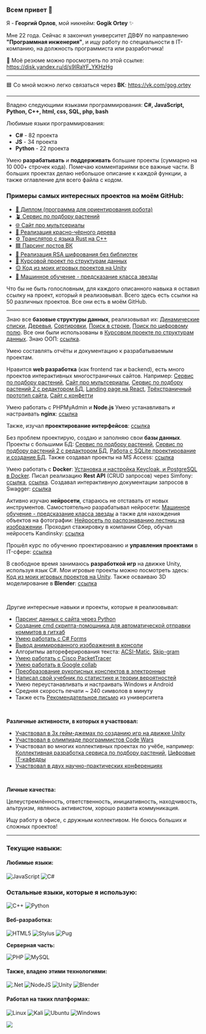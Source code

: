 ### Всем привет 👋

Я - **Георгий Орлов**, мой никнейм: **Gogik Ortey** ✨ 

Мне 22 года. Сейчас я закончил университет ДВФУ по направлению **"Программная инженерия"**, и ищу работу по специальности в IT-компанию, на должность программиста или разработчика!


📑 Моё резюме можно просмотреть по этой ссылке: https://disk.yandex.ru/d/s9IRaYF_YKHzHg

---

🟦 Со мной можно легко связаться через **ВК**: https://vk.com/gog.ortey

---

Владею следующими языками программирования: **C#, JavaScript, Python, С++, html, css, SQL, php, bash**

Любимые языки программирования:

- **C#** - 82 проекта
- **JS** - 34 проекта
- **Python** - 22 проекта

Умею **разрабатывать** и **поддерживать** большие проекты (суммарно на 10 000+ строчек кода). Помечаю комментариями все важные части. В больших проектах делаю небольшое описание к каждой функции, а также оглавление для всего файла с кодом. 

### Примеры самых интересных проектов на моём GitHub:

* [📗 Диплом (программа для ориентирования робота)](https://github.com/GogikOrtey/DiplomProject2024)
* [🪴 Сервис по подбору растений](https://github.com/GogikOrtey/PRIS_Project_Main)
* [🌐 Сайт про мультсериалы](https://github.com/GogikOrtey/MySite_Lab_Web_University_2023)
* [🌳 Реализация красно-чёрного дерева](https://github.com/GogikOrtey/Trees_University_labs)
* [⚙️ Транслятор с языка Rust на C++](https://github.com/GogikOrtey/Translator-from-Rust-to-C-plus-plus)
* [🟦 Парсинг постов ВК](https://github.com/GogikOrtey/Parsing_VK_Posts)
* [🔑 Реализация RSA шифрования без библиотек](https://github.com/GogikOrtey/RSA-Encryption)
* [📑 Курсовой проект по структурам данных](https://github.com/GogikOrtey/Course_work_for_algorithms_University_labs)
* [🟡 Код из моих игровых проектов на Unity](https://github.com/GogikOrtey/UnityScripts)
* [🌌 Машинное обучение - предсказание класса звезды](https://github.com/GogikOrtey/AI_learning_Stars_Prediction)

Что бы не быть голословным, для каждого описанного навыка я оставил ссылку на проект, который я реализовывал. Всего здесь есть ссылки на 50 различных проектов. Все они есть в моём GitHub.

---

Знаю все **базовые структуры данных**, реализовывал их: [Динамические списки](https://github.com/GogikOrtey/Multiple_lists_University_labs), [Деревья](https://github.com/GogikOrtey/Trees_University_labs), [Сортировки](https://github.com/GogikOrtey/Sorting_University_labs), [Поиск в строке](https://github.com/GogikOrtey/Digital_field_search_University_labs), [Поиск по цифровому полю](https://github.com/GogikOrtey/Digital_field_2_search_University_labs). Все они были использованы в [Курсовом проекте по структурам данных](https://github.com/GogikOrtey/Course_work_for_algorithms_University_labs). Знаю ООП: [ссылка](https://github.com/GogikOrtey/OOP_University_Labs).

Умею составлять отчёты и документацию к разрабатываемым проектам.

Нравится **web разработка** (как frontend так и backend), есть много проектов интерактивных многостраничных сайтов. Например: [Сервис по подбору растений](https://github.com/GogikOrtey/PRIS_Project_Main), [Сайт про мультсериалы](https://github.com/GogikOrtey/MySite_Lab_Web_University_2023), [Сервис по подбору растений 2 с редактором БД](https://github.com/GogikOrtey/MITIPS_Progect_02), [Landing page на React](https://github.com/GogikOrtey/React-Site_2023), [Трёхстраничный прототип сайта](https://vk.com/wall-228455915_3), [Сайт с конфетти](https://github.com/GogikOrtey/Confetti_Site)

Умею работать с PHPMyAdmin и **Node.js**
Умею устанавливать и настраивать **nginx**: [ссылка](https://vk.com/wall-228455915_6)

Также, изучал **проектирование интерфейсов**: [ссылка](https://vk.com/wall-228455915_8)

Без проблем проектирую, создаю и заполняю свои **базы данных**. Проекты с большими БД: [Сервис по подбору растений](https://github.com/GogikOrtey/PRIS_Project_Main),  [Сервис по подбору растений 2 с редактором БД](https://github.com/GogikOrtey/MITIPS_Progect_02), [Работа с SQLite проектирование и создание БД](https://github.com/GogikOrtey/CIT-Laba-1). Также создавал проекты на MS Access: [ссылка](https://github.com/GogikOrtey/DB_Conf_University_project)

Умею работать с **Docker**: [Установка и настройка Keycloak, и PostgreSQL в Docker](https://github.com/GogikOrtey/SIT-Laba-3-Keycloak). Писал реализацию **Rest API** (CRUD запросов) через Simfony: [ссылка](https://github.com/GogikOrtey/CIT-Laba-4), [ссылка](https://github.com/GogikOrtey/CIT-Laba-5). Создавал интерактивную документации запросов в Swagger: [ссылка](https://github.com/GogikOrtey/CIT-Laba-6)

Активно изучаю **нейросети**, стараюсь не отставать от новых инструментов. Самостоятельно разрабатывал нейросети: [Машинное обучение - предсказание класса звезды](https://github.com/GogikOrtey/AI_learning_Stars_Prediction) а также для нахождения объектов на фотографии: [Нейросеть по распознаванию лестниц на изображении](https://github.com/GogikOrtey/Stairs_AI_Compliting_2). Проходил стажировку в компании Сбер, обучал нейросеть Kandinsky: [ссылка](https://vk.com/wall-228455915_5)

Прошёл курс по обучению проектированию и **управления проектами** в IT-сфере: [ссылка](https://vk.com/wall-228455915_16)

В свободное время занимаюсь **разработкой игр** на движке Unity, используя язык C#. Мои игровые проекты можно посмотреть здесь: [Код из моих игровых проектов на Unity](https://github.com/GogikOrtey/UnityScripts). Также осваиваю 3D моделирование в **Blender**: [ссылка](https://vk.com/wall-228455915_9)

<br>

Другие интересные навыки и проекты, которые я реализовывал:

* [Парсинг данных с сайта через Python](https://github.com/GogikOrtey/Parsing-Sites)
* [Создание cmd скрипта-помощника для автоматической отправки коммитов в гитхаб](https://github.com/GogikOrtey/Git-Commit)
* [Умею работать c C# Forms](https://github.com/GogikOrtey/Course_work_for_algorithms_University_labs)
* [Вывод анимированного изображения в консоли](https://github.com/GogikOrtey/TextImage_Generation_inConsole)
* Алгоритмы автореферирования текста: [ACSI-Matic](https://github.com/GogikOrtey/Autoreferat-text-ACSI-Matic), [Skip-gram](https://github.com/GogikOrtey/Autoreferat-text-Skip-gram)
* [Умею работать с Cisco PacketTracer](https://github.com/GogikOrtey/Labs_for_Cisco_PacketTracer)
* [Умею работать в Google collab](https://github.com/GogikOrtey/AI_learning_Stars_Prediction)
* [Преобразование рукописных конспектов в электронные](https://github.com/GogikOrtey/Lect_Natural_Lang)
* [Написал свой учебник по статистике и теории вероятностей](https://vk.com/wall-228455915_13)
* Умею переустанавливать и настраивать Windows и Android
* Средняя скорость печати ~ 240 символов в минуту
* Также есть [Рекомендательное письмо](https://disk.yandex.ru/i/eRBxg6uUbBIgpA) из университета

<br>

**Различные активности, в которых я участвовал:**

* [Участвовал в 3х гейм-джемах по созданию игр на движке Unity](https://vk.com/wall-228455915_14)
* [Участвовал в олимпиаде программистов Code Wars](https://github.com/GogikOrtey/CodeWork_Challenge_2022)
* Участвовал во многих коллективных проектах по учёбе, например: [Коллективная разработка сервиса по подбору растений](https://github.com/GogikOrtey/PRIS_Project), [Цифровые IT-кафедры](https://vk.com/wall-228455915_16)
* [Участвовал в двух научно-практических конференциях](https://vk.com/wall-228455915_15)

<br>

**Личные качества:**

Целеустремлённость, ответственность, инициативность, находчивость, альтруизм, являюсь активистом, хорошо развита коммуникация.

Ищу работу в офисе, с дружным коллективом. Не боюсь больших и сложных проектов!

---


### Текущие навыки:

#### Любимые языки:

![JavaScript](https://img.shields.io/badge/javascript-%23323330.svg?style=for-the-badge&logo=javascript&logoColor=%23F7DF1E) ![C#](https://img.shields.io/badge/c%23-%23239120.svg?style=for-the-badge&logo=c-sharp&logoColor=white) 

### Остальные языки, которые я использую:

![C++](https://img.shields.io/badge/c++-%2300599C.svg?style=for-the-badge&logo=c%2B%2B&logoColor=white) ![Python](https://img.shields.io/badge/python-3670A0?style=for-the-badge&logo=python&logoColor=ffdd54) 



#### Веб-разработка:

![HTML5](https://img.shields.io/badge/html5-%23E34F26.svg?style=for-the-badge&logo=html5&logoColor=white) ![Stylus](https://img.shields.io/badge/stylus-%23ff6347.svg?style=for-the-badge&logo=stylus&logoColor=white) ![Pug](https://img.shields.io/badge/Pug-FFF?style=for-the-badge&logo=pug&logoColor=A86454)

**Серверная часть:**

![PHP](https://img.shields.io/badge/php-%23777BB4.svg?style=for-the-badge&logo=php&logoColor=white) ![MySQL](https://img.shields.io/badge/mysql-%2300f.svg?style=for-the-badge&logo=mysql&logoColor=white)

#### Также, владею этими технологиями:

![.Net](https://img.shields.io/badge/.NET-5C2D91?style=for-the-badge&logo=.net&logoColor=white) ![NodeJS](https://img.shields.io/badge/node.js-6DA55F?style=for-the-badge&logo=node.js&logoColor=white) ![Unity](https://img.shields.io/badge/unity-%23000000.svg?style=for-the-badge&logo=unity&logoColor=white) ![Blender](https://img.shields.io/badge/blender-%23F5792A.svg?style=for-the-badge&logo=blender&logoColor=white) 

#### Работал на таких платформах:

 ![Linux](https://img.shields.io/badge/Linux-FCC624?style=for-the-badge&logo=linux&logoColor=black) ![Kali](https://img.shields.io/badge/Kali-268BEE?style=for-the-badge&logo=kalilinux&logoColor=white) ![Ubuntu](https://img.shields.io/badge/Ubuntu-E95420?style=for-the-badge&logo=ubuntu&logoColor=white) ![Windows](https://img.shields.io/badge/Windows-0078D6?style=for-the-badge&logo=windows&logoColor=white) 



![](https://komarev.com/ghpvc/?username=GogikOrtey)

